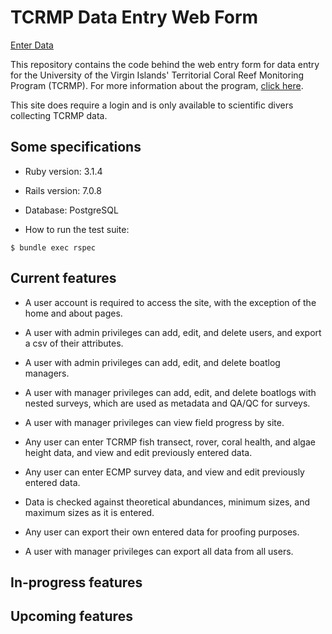# TCRMP Data Entry Web Form

[Enter Data](https://tcrmpdataentry.herokuapp.com)

This repository contains the code behind the web entry form for data entry for the University of the Virgin Islands' Territorial Coral Reef Monitoring Program (TCRMP). For more information about the program, [click here](https://tcrmpdataentry.herokuapp.com/about).

This site does require a login and is only available to scientific divers collecting TCRMP data.

## Some specifications

* Ruby version: 3.1.4

* Rails version: 7.0.8

* Database: PostgreSQL

* How to run the test suite:
```
$ bundle exec rspec
```

## Current features

* A user account is required to access the site, with the exception of the home and about pages.

* A user with admin privileges can add, edit, and delete users, and export a csv of their attributes.

* A user with admin privileges can add, edit, and delete boatlog managers.

* A user with manager privileges can add, edit, and delete boatlogs with nested surveys, which are used as metadata and QA/QC for surveys. 

* A user with manager privileges can view field progress by site.

* Any user can enter TCRMP fish transect, rover, coral health, and algae height data, and view and edit previously entered data.

* Any user can enter ECMP survey data, and view and edit previously entered data.

* Data is checked against theoretical abundances, minimum sizes, and maximum sizes as it is entered.

* Any user can export their own entered data for proofing purposes.

* A user with manager privileges can export all data from all users.

## In-progress features


## Upcoming features


